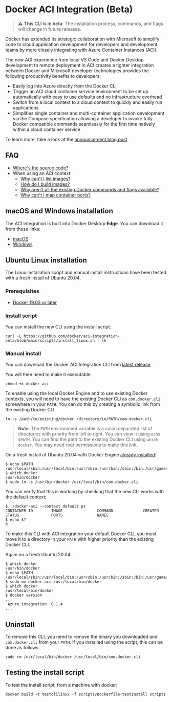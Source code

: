 # Docker ACI Integration (Beta)

> :warning: **This CLI is in beta**: The installation process, commands, and
> flags will change in future releases.

Docker has extended its strategic collaboration with Microsoft to simplify code
to cloud application development for developers and development teams by more
closely integrating with Azure Container Instances (ACI).

The new ACI experience from local VS Code and Docker Desktop development to
remote deployment in ACI creates a tighter integration between Docker and
Microsoft developer technologies provides the following productivity benefits to
developers:

* Easily log into Azure directly from the Docker CLI
* Trigger an ACI cloud container service environment to be set up automatically
  with easy to use defaults and no infrastructure overhead
* Switch from a local context to a cloud context to quickly and easily run
  applications
* Simplifies single container and multi-container application development via
  the Compose specification allowing a developer to invoke fully Docker
  compatible commands seamlessly for the first time natively within a cloud
  container service

To learn more, take a look at the
[announcement blog post](https://www.docker.com/blog/running-a-container-in-aci-with-docker-desktop-edge/)

## FAQ

* [Where's the source code?](https://github.com/docker/aci-integration-beta/issues/1)
* When using an ACI context:
  * [Why can't I list images?](https://github.com/docker/aci-integration-beta/issues/2)
  * [How do I build images?](https://github.com/docker/aci-integration-beta/issues/3)
  * [Why aren't all the existing Docker commands and flags available?](https://github.com/docker/aci-integration-beta/issues/4)
  * [Why can't I map container ports?](https://github.com/docker/aci-integration-beta/issues/5)

## macOS and Windows installation

The ACI integration is built into Docker Desktop **Edge**.
You can download it from these links:
- [macOS](https://hub.docker.com/editions/community/docker-ce-desktop-mac)
- [Windows](https://hub.docker.com/editions/community/docker-ce-desktop-windows)

## Ubuntu Linux installation

The Linux installation script and manual install instructions have been tested
with a fresh install of Ubuntu 20.04.

### Prerequisites

* [Docker 19.03 or later](https://docs.docker.com/engine/install/)

### Install script

You can install the new CLI using the install script:

```console
curl -L https://github.com/docker/aci-integration-beta/blob/main/scripts/install_linux.sh | sh
```

### Manual install

You can download the Docker ACI Integration CLI from [latest release](https://github.com/docker/aci-integration-beta/releases/latest).

You will then need to make it executable:

```console
chmod +x docker-aci
```

To enable using the local Docker Engine and to use existing Docker contexts, you
will need to have the existing Docker CLI as `com.docker.cli` somewhere in your
`PATH`. You can do this by creating a symbolic link from the existing Docker
CLI.

```console
ln -s /path/to/existing/docker /directory/in/PATH/com.docker.cli
```

> **Note**: The `PATH` environment variable is a colon separated list of
> directories with priority from left to right. You can view it using
> `echo $PATH`. You can find the path to the existing Docker CLI using
> `which docker`. You may need root permissions to make this link.

On a fresh install of Ubuntu 20.04 with Docker Engine
[already installed](https://docs.docker.com/engine/install/ubuntu/):

```console
$ echo $PATH
/usr/local/sbin:/usr/local/bin:/usr/sbin:/usr/bin:/sbin:/bin:/usr/games:/usr/local/games:/snap/bin
$ which docker
/usr/bin/docker
$ sudo ln -s /usr/bin/docker /usr/local/bin/com.docker.cli
```

You can verify that this is working by checking that the new CLI works with the
default context:

```console
$ ./docker-aci --context default ps
CONTAINER ID        IMAGE               COMMAND             CREATED             STATUS              PORTS               NAMES
$ echo $?
0
```

To make this CLI with ACI integration your default Docker CLI, you must move it
to a directory in your `PATH` with higher priority than the existing Docker CLI.

Again on a fresh Ubuntu 20.04:

```console
$ which docker
/usr/bin/docker
$ echo $PATH
/usr/local/sbin:/usr/local/bin:/usr/sbin:/usr/bin:/sbin:/bin:/usr/games:/usr/local/games:/snap/bin
$ sudo mv docker-aci /usr/local/bin/docker
$ which docker
/usr/local/bin/docker
$ docker version
...
 Azure integration  0.1.4
...
```

## Uninstall

To remove this CLI, you need to remove the binary you downloaded and
`com.docker.cli` from your `PATH`. If you installed using the script, this can
be done as follows:

```console
sudo rm /usr/local/bin/docker /usr/local/bin/com.docker.cli
```

## Testing the install script

To test the install script, from a machine with docker:

```console
docker build -t testclilinux -f scripts/Dockerfile-testInstall scripts
```

